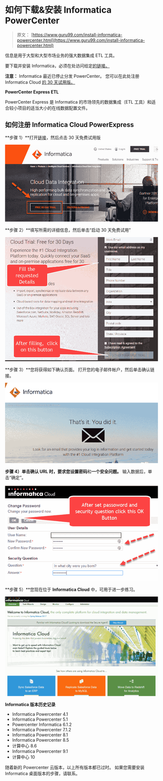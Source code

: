 # 如何下载&安装 Informatica PowerCenter

> 原文： [https://www.guru99.com/install-informatica-powercenter.html](https://www.guru99.com/install-informatica-powercenter.html)

信息是用于大型和大型市场业务的强大数据集成 ETL 工具。

要下载并安装 Informatica，必须在处访问给定[的链接。](https://marketplace.informatica.com/solutions/pcexpress)

**注意：** Informatica 最近已停止分发 PowerCenter。 您可以在此处注册 Informatica Cloud [的 30 天试用版。](https://www.informatica.com/products/cloud-integration/cloud-data-integration.html)

**PowerCenter Express ETL**

PowerCenter Express 是 Informatica 的市场领先的数据集成（ETL 工具）和适合较小项目的适当大小的在线数据配置文件。

## 如何注册 Informatica Cloud PowerExpress

**步骤 1）**打开[链接](https://www.informatica.com/products/cloud-integration/cloud-data-integration.html#fbid=Nc5iwMLwZRI)，然后点击 30 天免费试用版

![How to Download & Install Informatica PowerCenter](img/f79b58494e969a0f7430155fa99d59a6.png "How to Install Informatica PowerCenter")

**步骤 2）**填写所需的详细信息，然后单击“启动 30 天免费试用”

![How to Download & Install Informatica PowerCenter](img/64215894ff559d3d44d580daee088dac.png "How to Install Informatica PowerCenter")

**步骤 3）**您将获得如下确认页面。 打开您的电子邮件帐户，然后单击确认链接。

![How to Download & Install Informatica PowerCenter](img/351c20969111980b77a3d8e6012dc590.png "How to Install Informatica PowerCenter")

**步骤 4）**单击确认 URL 时，要求您设置**密码**和**一个安全问题。** 输入数据后，单击“确定”。

![How to Download & Install Informatica PowerCenter](img/dca8b9edad4f080c3e81814f7b7be056.png "How to Install Informatica PowerCenter")

**步骤 5）**您现在位于 **Informatica Cloud** 中，可用于进一步练习。

![How to Download & Install Informatica PowerCenter](img/ee15f9359c68ee8081e9912bc6237f7e.png "How to Install Informatica PowerCenter")

**Informatica 版本历史记录**

*   Informatica Powercenter 4.1
*   Informatica Powercenter 5.1
*   Powercenter Informatica 6.1.2
*   Informatica Powercenter 7.1.2
*   Informatica Powercenter 8.1
*   Informatica Powercenter 8.5
*   计算中心 8.6
*   Informatica Powercenter 9.1
*   计算中心 10

随着新的 Powercenter 云版本，以上所有版本都已过时。 如果您需要安装 Informatica 桌面版本的步骤，请联系。